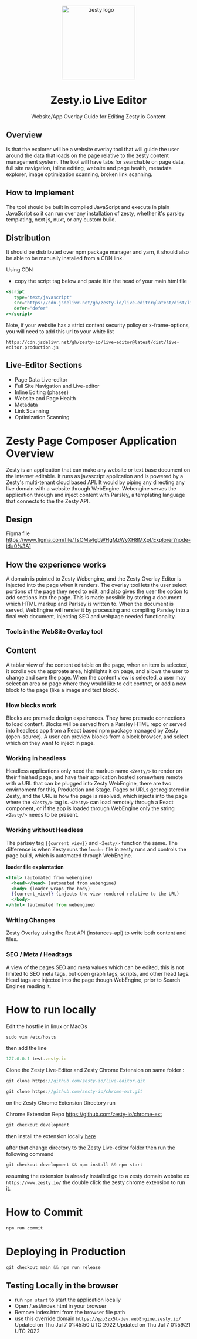 <p align="center">

<img src="https://brand.zesty.io/zesty-io-logo.svg" alt="zesty logo" width="200">
<p>

<h1 align="center"> Zesty.io Live Editor </h1>
<p align="center">
Website/App Overlay Guide for Editing Zesty.io Content
<p>

## Overview

Is that the explorer will be a website overlay tool that will guide the user around the data that loads on the page relative to the zesty content management system. The tool will have tabs for searchable on page data, full site navigation, inline editing, website and page health, metadata explorer, image optimization scanning, broken link scanning.

## How to Implement

The tool should be built in compiled JavaScript and execute in plain JavaScript so it can run over any installation of zesty, whether it's parsley templating, next js, nuxt, or any custom build.

## Distribution

It should be distributed over npm package manager and yarn, it should also be able to be manually installed from a CDN link.

Using CDN

-  copy the script tag below and paste it in the head of your main.html file

```jsx
<script
   type="text/javascript"
   src="https://cdn.jsdelivr.net/gh/zesty-io/live-editor@latest/dist/live-editor.production.js"
   defer="defer"
></script>
```

Note, if your website has a strict content security policy or x-frame-options, you will need to add this url to your white list

```
https://cdn.jsdelivr.net/gh/zesty-io/live-editor@latest/dist/live-editor.production.js
```

## Live-Editor Sections

-  Page Data Live-editor
-  Full Site Navigation and Live-editor
-  Inline Editing (phases)
-  Website and Page Health
-  Metadata
-  Link Scanning
-  Optimization Scanning

# Zesty Page Composer Application Overview

Zesty is an application that can make any website or text base document on the internet editable. It runs as javascript application and is powered by a Zesty's multi-tenant cloud based API. It would by piping any directing any live domain with a website through WebEngine. Webengine serves the application through and inject content with Parsley, a templating language that connects to the the Zesty API.

## Design

Figma file https://www.figma.com/file/TsOMa4gbWHgMzWyXH8MXpt/Explorer?node-id=0%3A1

## How the experience works

A domain is pointed to Zesty Webengine, and the Zesty Overlay Editor is injected into the page when it renders. The overlay tool lets the user select portions of the page they need to edit, and also gives the user the option to add sections into the page. This is made possible by storing a document which HTML markup and Parlsey is written to. When the document is served, WebEngine will render it by processing and compiling Parsley into a final web document, injecting SEO and webpage needed functionality.

### Tools in the WebSite Overlay tool

## Content

A tablar view of the content editable on the page, when an item is selected, it scrolls you the approate area, highlights it on page, and allows the user to change and save the page. When the content view is selected, a user may select an area on page where they would like to edit contnet, or add a new block to the page (like a image and text block).

### How blocks work

Blocks are premade design expeirences. They have premade connections to load content. Blocks will be served from a Parsley HTML repo or served into headless app from a React based npm package managed by Zesty (open-source). A user can preview blocks from a block browser, and select which on they want to inject in page.

### Working in headless

Headless applications only need the markup name `<Zesty/>` to render on their finished page, and have their application hosted somewhere remote with a URL that can be plugged into Zesty WebEngine, there are two envirnoment for this, Production and Stage. Pages or URLs get registered in Zesty, and the URL is how the page is resolved, which injects into the page where the `<Zesty/>` tag is. `<Zesty>` can load remotely through a React component, or if the app is loaded through WebEngine only the string `<Zesty/>` needs to be present.

### Working without Headless

The parlsey tag `{{current_view}}` and `<Zesty/>` function the same. The difference is when Zesty runs the `loader` file in zesty runs and controls the page build, which is automated through WebEngine.

**loader file explantation**

```jsx
<html> (automated from webengine)
  <head></head> (automated from webengine)
  <body> (loader wraps the body)
  {{current_view}} (injects the view rendered relative to the URL)
  </body>
</html> (automated from webengine)
```

### Writing Changes

Zesty Overlay using the Rest API (instances-api) to write both content and files.

### SEO / Meta / Headtags

A view of the pages SEO and meta values which can be edited, this is not limited to SEO meta tags, but open graph tags, scripts, and other head tags. Head tags are injected into the page though WebEngine, prior to Search Engines reading it.

# How to run locally

Edit the hostfile in linux or MacOs

```jsx
sudo vim /etc/hosts
```

then add the line

```jsx
127.0.0.1 test.zesty.io
```

Clone the Zesty Live-Editor and Zesty Chrome Extension on same folder :

```jsx
git clone https://github.com/zesty-io/live-editor.git
```

```jsx
git clone https://github.com/zesty-io/chrome-ext.git
```

on the Zesty Chrome Extension Directory run

Chrome Extension Repo https://github.com/zesty-io/chrome-ext

```jsx
git checkout development
```

then install the extension locally [here](https://webkul.com/blog/how-to-install-the-unpacked-extension-in-chrome/)

after that change directory to the Zesty Live-editor folder then run the following command

```jsx
git checkout development && npm install && npm start
```

assuming the extension is already installed go to a zesty domain website ex `https://www.zesty.io/` the double click the zesty chrome extension to run it.

# How to Commit

```jsx
npm run commit
```

# Deploying in Production

```jsx
git checkout main && npm run release
```

## Testing Locally in the browser

-  run `npm start` to start the application locally
-  Open /test/index.html in your browser
-  Remove index.html from the browser file path
-  use this override domain `https://qzp3zx5t-dev.webEngine.zesty.io/`
   Updated on
   Thu Jul 7 01:45:50 UTC 2022
   Updated on
   Thu Jul 7 01:59:21 UTC 2022
